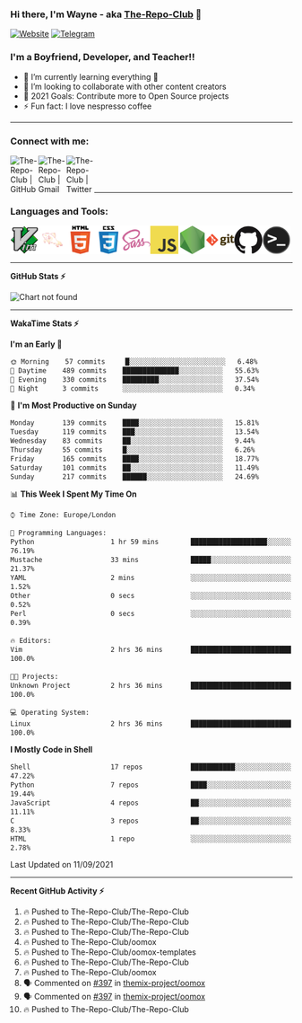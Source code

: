 ### Hi there, I'm Wayne - aka [The-Repo-Club][website] 👋

[![Website](https://img.shields.io/website?label=github.com/The-Repo-Club/&color=orange&style=flat-square&url=https://github.com/The-Repo-Club/)][website]
[![Telegram](https://img.shields.io/badge/Chat%20on-Telegram-orange.svg?color=orange&logo=telegram&style=flat-square)][telegram]

### I'm a Boyfriend, Developer, and Teacher!!

- 🌱 I’m currently learning everything 🤣
- 👯 I’m looking to collaborate with other content creators
- 🥅 2021 Goals: Contribute more to Open Source projects
- ⚡ Fun fact: I love nespresso coffee

---
### Connect with me:

[<img align="left" alt="The-Repo-Club | GitHub" width="50px" src="https://cdn.jsdelivr.net/npm/simple-icons@v3/icons/github.svg" />][website]
[<img align="left" alt="The-Repo-Club | Gmail" width="50px" src="https://cdn.jsdelivr.net/npm/simple-icons@v3/icons/gmail.svg" />][email]
[<img align="left" alt="The-Repo-Club | Twitter" width="50px" src="https://cdn.jsdelivr.net/npm/simple-icons@v3/icons/telegram.svg" />][telegram]

[website]: https://github.com/The-Repo-Club/
[email]: mailto:wayne6324@gmail.com
[telegram]: https://t.me/TheRepoClub

<br />
<br />
<br />

---
### Languages and Tools:

<img align="left" alt="Vim" width="50px" src="https://raw.githubusercontent.com/github/explore/80688e429a7d4ef2fca1e82350fe8e3517d3494d/topics/vim/vim.png" />
<img align="left" alt="Fish" width="50px" src="https://raw.githubusercontent.com/github/explore/80688e429a7d4ef2fca1e82350fe8e3517d3494d/topics/fish/fish.png" />
<img align="left" alt="HTML5" width="50px" src="https://raw.githubusercontent.com/github/explore/80688e429a7d4ef2fca1e82350fe8e3517d3494d/topics/html/html.png" />
<img align="left" alt="CSS3" width="50px" src="https://raw.githubusercontent.com/github/explore/80688e429a7d4ef2fca1e82350fe8e3517d3494d/topics/css/css.png" />
<img align="left" alt="Sass" width="50px" src="https://raw.githubusercontent.com/github/explore/80688e429a7d4ef2fca1e82350fe8e3517d3494d/topics/sass/sass.png" />
<img align="left" alt="JavaScript" width="50px" src="https://raw.githubusercontent.com/github/explore/80688e429a7d4ef2fca1e82350fe8e3517d3494d/topics/javascript/javascript.png" />
<img align="left" alt="Node.js" width="50px" src="https://raw.githubusercontent.com/github/explore/80688e429a7d4ef2fca1e82350fe8e3517d3494d/topics/nodejs/nodejs.png" />
<img align="left" alt="Git" width="50px" src="https://raw.githubusercontent.com/github/explore/80688e429a7d4ef2fca1e82350fe8e3517d3494d/topics/git/git.png" />
<img align="left" alt="GitHub" width="50px" src="https://raw.githubusercontent.com/github/explore/78df643247d429f6cc873026c0622819ad797942/topics/github/github.png" />
<img align="left" alt="Terminal" width="50px" src="https://raw.githubusercontent.com/github/explore/80688e429a7d4ef2fca1e82350fe8e3517d3494d/topics/terminal/terminal.png" />

<br />
<br />
<br />

---

**GitHub Stats ⚡**

![Chart not found](https://github-readme-stats.vercel.app/api?username=The-Repo-Club&theme=tokyonight&show_icons=true&count_private=true&hide_border=true&include_all_commits=true&custom_title=The-Repo-Club%27s+GitHub+Stats)


---

**WakaTime Stats ⚡**

<!--START_SECTION:waka-->
**I'm an Early 🐤** 

```text
🌞 Morning    57 commits     █░░░░░░░░░░░░░░░░░░░░░░░░   6.48% 
🌆 Daytime    489 commits    ██████████████░░░░░░░░░░░   55.63% 
🌃 Evening    330 commits    █████████░░░░░░░░░░░░░░░░   37.54% 
🌙 Night      3 commits      ░░░░░░░░░░░░░░░░░░░░░░░░░   0.34%

```
📅 **I'm Most Productive on Sunday** 

```text
Monday       139 commits    ████░░░░░░░░░░░░░░░░░░░░░   15.81% 
Tuesday      119 commits    ███░░░░░░░░░░░░░░░░░░░░░░   13.54% 
Wednesday    83 commits     ██░░░░░░░░░░░░░░░░░░░░░░░   9.44% 
Thursday     55 commits     █░░░░░░░░░░░░░░░░░░░░░░░░   6.26% 
Friday       165 commits    ████░░░░░░░░░░░░░░░░░░░░░   18.77% 
Saturday     101 commits    ██░░░░░░░░░░░░░░░░░░░░░░░   11.49% 
Sunday       217 commits    ██████░░░░░░░░░░░░░░░░░░░   24.69%

```


📊 **This Week I Spent My Time On** 

```text
⌚︎ Time Zone: Europe/London

💬 Programming Languages: 
Python                   1 hr 59 mins        ███████████████████░░░░░░   76.19% 
Mustache                 33 mins             █████░░░░░░░░░░░░░░░░░░░░   21.37% 
YAML                     2 mins              ░░░░░░░░░░░░░░░░░░░░░░░░░   1.52% 
Other                    0 secs              ░░░░░░░░░░░░░░░░░░░░░░░░░   0.52% 
Perl                     0 secs              ░░░░░░░░░░░░░░░░░░░░░░░░░   0.39%

🔥 Editors: 
Vim                      2 hrs 36 mins       █████████████████████████   100.0%

🐱‍💻 Projects: 
Unknown Project          2 hrs 36 mins       █████████████████████████   100.0%

💻 Operating System: 
Linux                    2 hrs 36 mins       █████████████████████████   100.0%

```

**I Mostly Code in Shell** 

```text
Shell                    17 repos            ███████████░░░░░░░░░░░░░░   47.22% 
Python                   7 repos             ████░░░░░░░░░░░░░░░░░░░░░   19.44% 
JavaScript               4 repos             ██░░░░░░░░░░░░░░░░░░░░░░░   11.11% 
C                        3 repos             ██░░░░░░░░░░░░░░░░░░░░░░░   8.33% 
HTML                     1 repo              ░░░░░░░░░░░░░░░░░░░░░░░░░   2.78%

```



 Last Updated on 11/09/2021
<!--END_SECTION:waka-->

---

**Recent GitHub Activity :zap:**

<!--START_SECTION:activity-->
1. 🔥 Pushed to The-Repo-Club/The-Repo-Club
2. 🔥 Pushed to The-Repo-Club/The-Repo-Club
3. 🔥 Pushed to The-Repo-Club/The-Repo-Club
4. 🔥 Pushed to The-Repo-Club/oomox
5. 🔥 Pushed to The-Repo-Club/oomox-templates
6. 🔥 Pushed to The-Repo-Club/The-Repo-Club
7. 🔥 Pushed to The-Repo-Club/oomox
8. 🗣 Commented on [#397](https://github.com/themix-project/oomox/issues/397) in [themix-project/oomox](https://github.com/themix-project/oomox)
9. 🗣 Commented on [#397](https://github.com/themix-project/oomox/issues/397) in [themix-project/oomox](https://github.com/themix-project/oomox)
10. 🔥 Pushed to The-Repo-Club/The-Repo-Club
<!--END_SECTION:activity-->